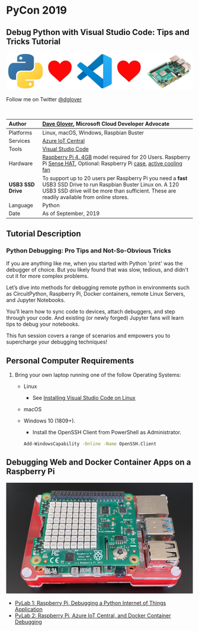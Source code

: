 # PyCon 2019

## Debug Python with Visual Studio Code: Tips and Tricks Tutorial

![](resources/python-loves-vscode-raspberrypi.jpg)

Follow me on Twitter [@dglover](https://twitter.com/dglover)

<br/>

|Author|[Dave Glover](https://developer.microsoft.com/en-us/advocates/dave-glover?WT.mc_id=pycon-blog-dglover), Microsoft Cloud Developer Advocate |
|:----|:---|
|Platforms | Linux, macOS, Windows, Raspbian Buster|
|Services | [Azure IoT Central](https://docs.microsoft.com/en-us/azure/iot-central/?WT.mc_id=pycon-blog-dglover) |
|Tools| [Visual Studio Code](https://code.visualstudio.com?WT.mc_id=pycon-blog-dglover)|
|Hardware | [Raspberry Pi 4. 4GB](https://www.raspberrypi.org/products/raspberry-pi-4-model-b/) model required for 20 Users. Raspberry Pi [Sense HAT](https://www.raspberrypi.org/products/sense-hat/), Optional: Raspberry Pi [case](https://shop.pimoroni.com/products/pibow-coupe-4?variant=29210100138067), [active cooling fan](https://shop.pimoroni.com/products/fan-shim)
|**USB3 SSD Drive**| To support up to 20 users per Raspberry Pi you need a **fast** USB3 SSD Drive to run Raspbian Buster Linux on. A 120 USB3 SSD drive will be more than sufficient. These are readily available from online stores.
|Language| Python|
|Date|As of September, 2019|

## Tutorial Description

### Python Debugging: Pro Tips and Not-So-Obvious Tricks

If you are anything like me, when you started with Python 'print' was the debugger of choice. But you likely found that was slow, tedious, and didn't cut it for more complex problems.

Let’s dive into methods for debugging remote python in environments such as CircuitPython, Raspberry Pi, Docker containers, remote Linux Servers, and Jupyter Notebooks.

You’ll learn how to sync code to devices, attach debuggers, and step through your code. And existing (or newly forged) Jupyter fans will learn tips to debug your notebooks.

This fun session covers a range of scenarios and empowers you to supercharge your debugging techniques!

## Personal Computer Requirements

1. Bring your own laptop running one of the follow Operating Systems:

    - Linux
        - See [Installing Visual Studio Code on Linux](https://code.visualstudio.com/docs/setup/linux)
    - macOS
    - Windows 10 (1809+).
        - Install the OpenSSH Client from PowerShell as Administrator.

        ```bash
        Add-WindowsCapability -Online -Name OpenSSH.Client
        ```

## Debugging Web and Docker Container Apps on a Raspberry Pi

![](resources/rpi4-pi-sense-hat.jpg)

- [PyLab 1: Raspberry Pi, Debugging a Python Internet of Things Application](https://gloveboxes.github.io/PyLab-1-Debugging-a-Python-Internet-of-Things-Application/)
- [PyLab 2: Raspberry Pi, Azure IoT Central, and Docker Container Debugging](https://gloveboxes.github.io/PyLab-2-Python-Azure-IoT-Central-and-Docker-Container-Debugging/)


<!-- ## Dev.to (Works with Google Translate)

- [Lab 1: Remote Debugging a Raspberry Pi Flask Web Application]()

- [Lab 2: Raspberry Pi, Python, IoT Central, and Docker Container Debugging]() -->